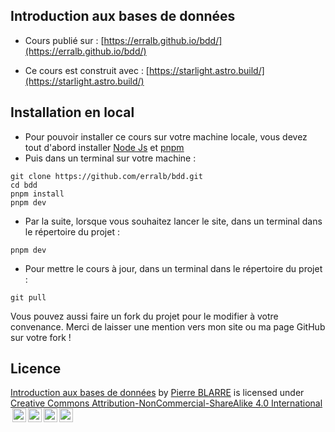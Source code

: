 ## Introduction aux bases de données

* Cours publié sur : [https://erralb.github.io/bdd/](https://erralb.github.io/bdd/)

* Ce cours est construit avec : [https://starlight.astro.build/](https://starlight.astro.build/)

## Installation en local

* Pour pouvoir installer ce cours sur votre machine locale, vous devez tout d'abord installer [Node Js](https://nodejs.org/) et [pnpm](https://pnpm.io/installation)
* Puis dans un terminal sur votre machine :

```
git clone https://github.com/erralb/bdd.git
cd bdd
pnpm install
pnpm dev
```

* Par la suite, lorsque vous souhaitez lancer le site, dans un terminal dans le répertoire du projet : 

```
pnpm dev
```

* Pour mettre le cours à jour, dans un terminal dans le répertoire du projet : 

```
git pull
```

Vous pouvez aussi faire un fork du projet pour le modifier à votre convenance. Merci de laisser une mention vers mon site ou ma page GitHub sur votre fork !

## Licence

<p xmlns:cc="http://creativecommons.org/ns#" xmlns:dct="http://purl.org/dc/terms/"><a property="dct:title" rel="cc:attributionURL" href="https://github.com/erralb/bdd">Introduction aux bases de données</a> by <a rel="cc:attributionURL dct:creator" property="cc:attributionName" href="https://erralb.com">Pierre BLARRE</a> is licensed under <a href="https://creativecommons.org/licenses/by-nc-sa/4.0/?ref=chooser-v1" target="_blank" rel="license noopener noreferrer" style="display:inline-block;">Creative Commons Attribution-NonCommercial-ShareAlike 4.0 International<img style="height:22px!important;margin-left:3px;vertical-align:text-bottom;" src="https://mirrors.creativecommons.org/presskit/icons/cc.svg?ref=chooser-v1" alt=""><img style="height:22px!important;margin-left:3px;vertical-align:text-bottom;" src="https://mirrors.creativecommons.org/presskit/icons/by.svg?ref=chooser-v1" alt=""><img style="height:22px!important;margin-left:3px;vertical-align:text-bottom;" src="https://mirrors.creativecommons.org/presskit/icons/nc.svg?ref=chooser-v1" alt=""><img style="height:22px!important;margin-left:3px;vertical-align:text-bottom;" src="https://mirrors.creativecommons.org/presskit/icons/sa.svg?ref=chooser-v1" alt=""></a></p>
